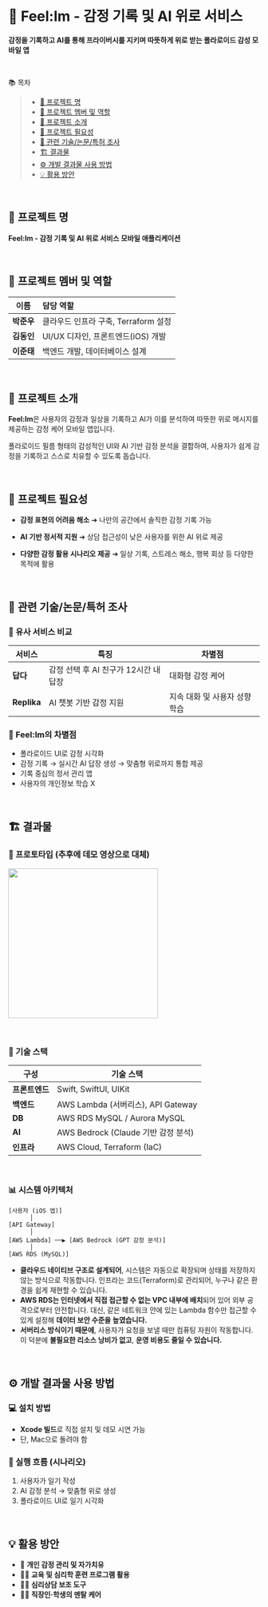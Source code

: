 # 📸 Feel:lm - 감정 기록 및 AI 위로 서비스
**감정을 기록하고 AI를 통해 프라이버시를 지키며 따뜻하게 위로 받는 폴라로이드 감성 모바일 앱**

&nbsp;

📚 목차

> - [📌 프로젝트 명](#-프로젝트-명)  
> - [👥 프로젝트 멤버 및 역할](#-프로젝트-멤버-및-역할)  
> - [🌈 프로젝트 소개](#-프로젝트-소개)  
> - [🚩 프로젝트 필요성](#-프로젝트-필요성)  
> - [🔎 관련 기술/논문/특허 조사](#-관련-기술논문특허-조사)  
> - [🏗️ 결과물](#-결과물)  
> - [⚙️ 개발 결과물 사용 방법](#-개발-결과물-사용-방법)  
> - [💡 활용 방안](#-활용-방안)


&nbsp;

## 📌 프로젝트 명

**Feel:lm - 감정 기록 및 AI 위로 서비스 모바일 애플리케이션**

&nbsp;

## 👥 프로젝트 멤버 및 역할

| 이름 | 담당 역할 |
|:----:|:---------|
| **박준우** | 클라우드 인프라 구축, Terraform 설정 |
| **김동인** | UI/UX 디자인, 프론트엔드(iOS) 개발 |
| **이준태** | 백엔드 개발, 데이터베이스 설계 |

&nbsp;

## 🌈 프로젝트 소개

**Feel:lm**은 사용자의 감정과 일상을 기록하고 AI가 이를 분석하여 따뜻한 위로 메시지를 제공하는 감정 케어 모바일 앱입니다.

폴라로이드 필름 형태의 감성적인 UI와 AI 기반 감정 분석을 결합하여, 사용자가 쉽게 감정을 기록하고 스스로 치유할 수 있도록 돕습니다.

&nbsp;

## 🚩 프로젝트 필요성

- **감정 표현의 어려움 해소**  ➔ 나만의 공간에서 솔직한 감정 기록 가능

- **AI 기반 정서적 지원**  ➔  상담 접근성이 낮은 사용자를 위한 AI 위로 제공

- **다양한 감정 활용 시나리오 제공**  ➔  일상 기록, 스트레스 해소, 행복 회상 등 다양한 목적에 활용

&nbsp;

## 🔎 관련 기술/논문/특허 조사

### 🔸 유사 서비스 비교

| 서비스 | 특징 | 차별점 |
|--------|------|--------|
| **답다** | 감정 선택 후 AI 친구가 12시간 내 답장 | 대화형 감정 케어 |
| **Replika** | AI 챗봇 기반 감정 지원 | 지속 대화 및 사용자 성향 학습 |

### 🔹 Feel:lm의 차별점
- 폴라로이드 UI로 감정 시각화  
- 감정 기록 → 실시간 AI 답장 생성 → 맞춤형 위로까지 통합 제공  
- 기록 중심의 정서 관리 앱
- 사용자의 개인정보 학습 X

&nbsp;

## 🏗️ 결과물

### 🧪 프로토타입 (추후에 데모 영상으로 대체)

<img src="https://github.com/user-attachments/assets/21efaee1-ba15-4455-945f-8fe35b8cf1bf" width="300"/>

&nbsp;

### 🔧 기술 스택

| 구성 | 기술 스택 |
|------|------------|
| **프론트엔드** | Swift, SwiftUI, UIKit |
| **백엔드** | AWS Lambda (서버리스), API Gateway |
| **DB** | AWS RDS MySQL / Aurora MySQL |
| **AI** | AWS Bedrock (Claude 기반 감정 분석) |
| **인프라** | AWS Cloud, Terraform (IaC) |

&nbsp;

### 📊 시스템 아키텍처

```plaintext
[사용자 (iOS 앱)]
      │
[API Gateway]
      │
[AWS Lambda] ──▶ [AWS Bedrock (GPT 감정 분석)]
      │
[AWS RDS (MySQL)]
```
- **클라우드 네이티브 구조로 설계되어**, 시스템은 자동으로 확장되며 상태를 저장하지 않는 방식으로 작동합니다. 인프라는 코드(Terraform)로 관리되어, 누구나 같은 환경을 쉽게 재현할 수 있습니다.  
- **AWS RDS는 인터넷에서 직접 접근할 수 없는 VPC 내부에 배치**되어 있어 외부 공격으로부터 안전합니다. 대신, 같은 네트워크 안에 있는 Lambda 함수만 접근할 수 있게 설정해 **데이터 보안 수준을 높였습니다.**  
- **서버리스 방식이기 때문에**, 사용자가 요청을 보낼 때만 컴퓨팅 자원이 작동합니다. 이 덕분에 **불필요한 리소스 낭비가 없고**, **운영 비용도 줄일 수 있습니다.**

&nbsp;

## ⚙️ 개발 결과물 사용 방법

### 💻 설치 방법
- **Xcode 빌드**로 직접 설치 및 데모 시연 가능
- 단, Mac으로 돌려야 함

### 🚀 실행 흐름 (시나리오)
1. 사용자가 일기 작성
2. AI 감정 분석 → 맞춤형 위로 생성
3. 폴라로이드 UI로 일기 시각화

&nbsp;

## 💡 활용 방안

- 🧠 **개인 감정 관리 및 자가치유**
- 🧑‍🏫 **교육 및 심리학 훈련 프로그램 활용**
- 🧑‍⚕️ **심리상담 보조 도구**
- 👩‍💼 **직장인·학생의 멘탈 케어**

&nbsp;
